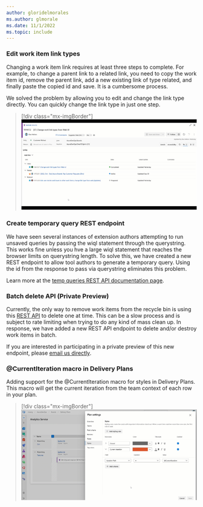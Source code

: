```yaml
---
author: gloridelmorales
ms.author: glmorale
ms.date: 11/1/2022
ms.topic: include
---
```


### Edit work item link types

Changing a work item link requires at least three steps to complete. For example, to change a parent link to a related link, you need to copy the work item id, remove the parent link, add a new existing link of type related, and finally paste the copied id and save. It is a cumbersome process.

We solved the problem by allowing you to edit and change the link type directly.  You can quickly change the link type in just one step.

> [!div class="mx-imgBorder"]
> ![Gif to demo edit work item link types.](../../media/212-boards-01.gif "gif to demo edit work item link types")

### Create temporary query REST endpoint

We have seen several instances of extension authors attempting to run unsaved queries by passing the wiql statement through the querystring. This works fine unless you hve a large wiql statement that reaches the browser limits on querystring length. To solve this, we have created a new REST endpoint to allow tool authors to generate a temporary query. Using the id from the response to pass via querystring eliminates this problem.

Learn more at the [temp queries REST API documentation page](https://learn.microsoft.com/rest/api/azure/devops/wit/temp-queries/create?view=azure-devops-rest-7.1).

### Batch delete API (Private Preview)

Currently, the only way to remove work items from the recycle bin is using this [REST API](https://learn.microsoft.com/rest/api/azure/devops/wit/work-items/delete?view=azure-devops-rest-6.0&tabs=HTTP&viewFallbackFrom=azure-devops-rest-7.0) to delete one at time. This can be a slow process and is subject to rate limiting when trying to do any kind of mass clean up. In response, we have added a new REST API endpoint to delete and/or destroy work items in batch.

If you are interested in participating in a private preview of this new endpoint, please [email us directly](mailto:dahellem@microsoft.com).

### @CurrentIteration macro in Delivery Plans

Adding support for the @CurrentIteration macro for styles in Delivery Plans. This macro will get the current iteration from the team context of each row in your plan.

> [!div class="mx-imgBorder"]
> ![Gif to demo @CurrentIteration macro in Delivery Plans.](../../media/212-boards-02.gif "gif to demo @CurrentIteration macro in Delivery Plans")